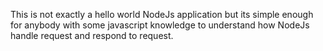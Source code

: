 This is not exactly a hello world NodeJs application but its simple enough for anybody with some javascript knowledge to understand how NodeJs handle request and respond to request.